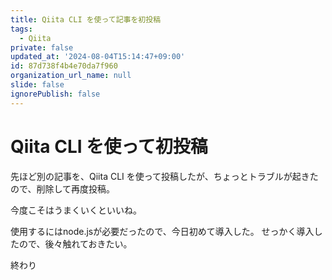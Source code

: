 ```yaml
---
title: Qiita CLI を使って記事を初投稿
tags:
  - Qiita
private: false
updated_at: '2024-08-04T15:14:47+09:00'
id: 87d738f4b4e70da7f960
organization_url_name: null
slide: false
ignorePublish: false
---
```

# Qiita CLI を使って初投稿
先ほど別の記事を、Qiita CLI を使って投稿したが、ちょっとトラブルが起きたので、削除して再度投稿。

今度こそはうまくいくといいね。

使用するにはnode.jsが必要だったので、今日初めて導入した。
せっかく導入したので、後々触れておきたい。

終わり
